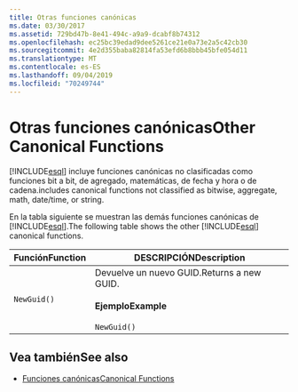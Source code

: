 ```yaml
---
title: Otras funciones canónicas
ms.date: 03/30/2017
ms.assetid: 729bd47b-8e41-494c-a9a9-dcabf8b74312
ms.openlocfilehash: ec25bc39edad9dee5261ce21e0a73e2a5c42cb30
ms.sourcegitcommit: 4e2d355baba82814fa53efd6b8bbb45bfe054d11
ms.translationtype: MT
ms.contentlocale: es-ES
ms.lasthandoff: 09/04/2019
ms.locfileid: "70249744"
---
```

# <a name="other-canonical-functions"></a><span data-ttu-id="2be26-102">Otras funciones canónicas</span><span class="sxs-lookup"><span data-stu-id="2be26-102">Other Canonical Functions</span></span>
[!INCLUDE[esql](../../../../../../includes/esql-md.md)] <span data-ttu-id="2be26-103">incluye funciones canónicas no clasificadas como funciones bit a bit, de agregado, matemáticas, de fecha y hora o de cadena.</span><span class="sxs-lookup"><span data-stu-id="2be26-103">includes canonical functions not classified as bitwise, aggregate, math, date/time, or string.</span></span>  
  
 <span data-ttu-id="2be26-104">En la tabla siguiente se muestran las demás funciones canónicas de [!INCLUDE[esql](../../../../../../includes/esql-md.md)].</span><span class="sxs-lookup"><span data-stu-id="2be26-104">The following table shows the other [!INCLUDE[esql](../../../../../../includes/esql-md.md)] canonical functions.</span></span>  
  
|<span data-ttu-id="2be26-105">Función</span><span class="sxs-lookup"><span data-stu-id="2be26-105">Function</span></span>|<span data-ttu-id="2be26-106">DESCRIPCIÓN</span><span class="sxs-lookup"><span data-stu-id="2be26-106">Description</span></span>|  
|--------------|-----------------|  
|`NewGuid()`|<span data-ttu-id="2be26-107">Devuelve un nuevo GUID.</span><span class="sxs-lookup"><span data-stu-id="2be26-107">Returns a new GUID.</span></span><br /><br /> <span data-ttu-id="2be26-108">**Ejemplo**</span><span class="sxs-lookup"><span data-stu-id="2be26-108">**Example**</span></span><br /><br /> `NewGuid()`|  
  
## <a name="see-also"></a><span data-ttu-id="2be26-109">Vea también</span><span class="sxs-lookup"><span data-stu-id="2be26-109">See also</span></span>

- [<span data-ttu-id="2be26-110">Funciones canónicas</span><span class="sxs-lookup"><span data-stu-id="2be26-110">Canonical Functions</span></span>](canonical-functions.md)
